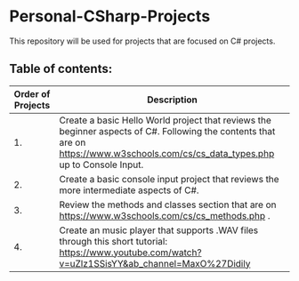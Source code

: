 # Personal-CSharp-Projects

This repository will be used for projects that are focused on C# projects.

## Table of contents:

| Order of Projects | Description |
| --- | --- |
|        1.         | Create a basic Hello World project that reviews the beginner aspects of C#. Following the contents that are on https://www.w3schools.com/cs/cs_data_types.php up to Console Input. |
|        2.         | Create a basic console input project that reviews the more intermediate aspects of C#. |
|        3.         | Review the methods and classes section that are on https://www.w3schools.com/cs/cs_methods.php . |
|        4.         | Create an music player that supports .WAV files through this short tutorial: https://www.youtube.com/watch?v=uZlz1SSisYY&ab_channel=MaxO%27Didily |


